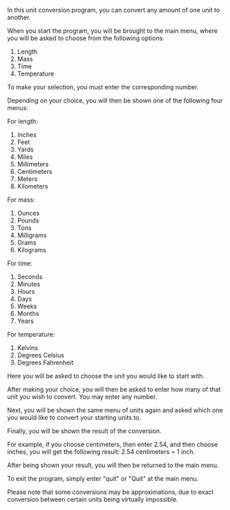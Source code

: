 In this unit conversion program, you can convert any amount of one unit to another.

When you start the program, you will be brought to the main menu, where you will be asked to choose from the following options:
1. Length
2. Mass
3. Time
4. Temperature

To make your selection, you must enter the corresponding number.

Depending on your choice, you will then be shown one of the following four menus:

For length:
1. Inches
2. Feet
3. Yards
4. Miles
5. Millimeters
6. Centimeters
7. Meters
8. Kilometers

For mass:
1. Ounces
2. Pounds
3. Tons
4. Milligrams
5. Grams
6. Kilograms

For time:
1. Seconds
2. Minutes
3. Hours
4. Days
5. Weeks
6. Months
7. Years

For temperature:
1. Kelvins
2. Degrees Celsius
3. Degrees Fahrenheit

Here you will be asked to choose the unit you would like to start with.

After making your choice, you will then be asked to enter how many of that unit you wish to convert. You may enter any number.

Next, you will be shown the same menu of units again and asked which one you would like to convert your starting units to.

Finally, you will be shown the result of the conversion.

For example, if you choose centimeters, then enter 2.54, and then choose inches, you will get the following result:
2.54 centimeters = 1 inch.

After being shown your result, you will then be returned to the main menu.

To exit the program, simply enter "quit" or "Quit" at the main menu.

Please note that some conversions may be approximations, due to exact conversion between certain units being virtually impossible.